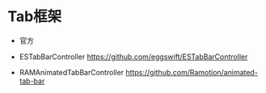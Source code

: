 # Tab框架

- 官方

- ESTabBarController
https://github.com/eggswift/ESTabBarController

- RAMAnimatedTabBarController
https://github.com/Ramotion/animated-tab-bar
